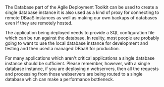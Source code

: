 The Database part of the Agile Deployment Toolkit can be used to create a single database instance it is also used as a kind of proxy for connecting to remote DBaaS instances as well as making our own backups of databases even if they are remotely hosted.

The application being deployed needs to provide a SQL configuration file which can be run against the database. In reality, most people are probably going to want to use the local database instance for development and testing and then used a managed DBaaS for production. 

For many applications which aren't critical applications a single database instance should be sufficient. Please remember, however, with a single database instance, if you are deploying n webservers, then all the requests and processing from those webservers are being routed to a single database which can make a performance bottleneck. 
